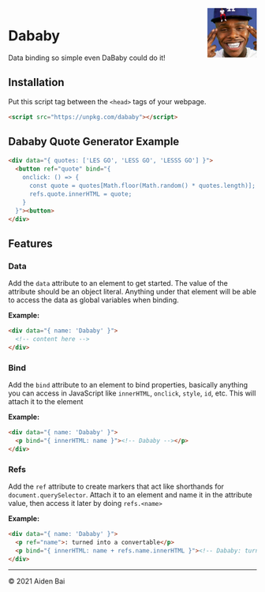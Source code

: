 <img src="https://raw.githubusercontent.com/aidenybai/dababy/main/.github/dababy.jpg" width="100" align="right">

# Dababy

Data binding so simple even DaBaby could do it!

## Installation

Put this script tag between the `<head>` tags of your webpage.

```html
<script src="https://unpkg.com/dababy"></script>
```

## Dababy Quote Generator Example

```html
<div data="{ quotes: ['LES GO', 'LESS GO', 'LESSS GO'] }">
  <button ref="quote" bind="{
    onclick: () => {
      const quote = quotes[Math.floor(Math.random() * quotes.length)];
      refs.quote.innerHTML = quote;
    }
  }"><button>
</div>
```

## Features

### Data

Add the `data` attribute to an element to get started. The value of the attribute should be an object literal. Anything under that element will be able to access the data as global variables when binding.

**Example:**

```html
<div data="{ name: 'Dababy' }">
  <!-- content here -->
</div>
```

### Bind

Add the `bind` attribute to an element to bind properties, basically anything you can access in JavaScript like `innerHTML`, `onclick`, `style`, `id`, etc. This will attach it to the element

**Example:**

```html
<div data="{ name: 'Dababy' }">
  <p bind="{ innerHTML: name }"><!-- Dababy --></p>
</div>
```

### Refs

Add the `ref` attribute to create markers that act like shorthands for `document.querySelector`. Attach it to an element and name it in the attribute value, then access it later by doing `refs.<name>`

**Example:**

```html
<div data="{ name: 'Dababy' }">
  <p ref="name">: turned into a convertable</p>
  <p bind="{ innerHTML: name + refs.name.innerHTML }"><!-- Dababy: turned into a convertable --></p>
</div>
```

---

© 2021 Aiden Bai
